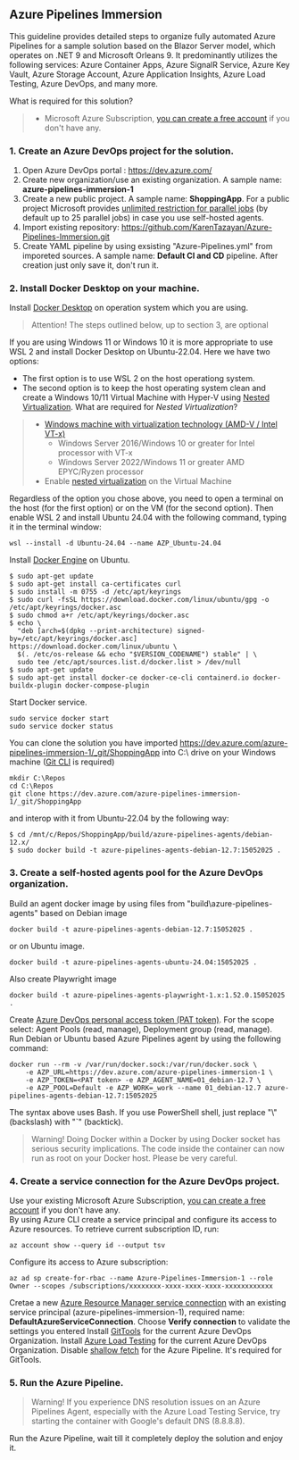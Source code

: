 ## Azure Pipelines Immersion

This guideline provides detailed steps to organize fully automated Azure Pipelines for a sample solution based on the Blazor Server model, which operates on .NET 9 and Microsoft Orleans 9. It predominantly utilizes the following services: Azure Container Apps, Azure SignalR Service, Azure Key Vault, Azure Storage Account, Azure Application Insights, Azure Load Testing, Azure DevOps, and many more.

What is required for this solution?  
> - Microsoft Azure Subscription, [you can create a free account](https://azure.microsoft.com/en-us/free/) if you don't have any.

### 1. Create an Azure DevOps project for the solution.

1. Open Azure DevOps portal : https://dev.azure.com/
2. Create new organization/use an existing organization. A sample name: **azure-pipelines-immersion-1**
3. Create a new public project. A sample name: **ShoppingApp**. For a public project Microsoft provides 
[unlimited restriction for parallel jobs](https://learn.microsoft.com/en-us/azure/devops/pipelines/licensing/concurrent-jobs) (by default up to 25 parallel jobs) in case you use self-hosted agents.  
4. Import existing repository: https://github.com/KarenTazayan/Azure-Pipelines-Immersion.git
5. Create YAML pipeline by using exsisting "Azure-Pipelines.yml" from imporeted sources. A sample name: **Default CI and CD** pipeline. After creation just only save it, don't run it.
   
### 2. Install Docker Desktop on your machine.

Install [Docker Desktop](https://docs.docker.com/desktop/install/windows-install/) on operation system which you are using.  

>Attention! The steps outlined below, up to section 3, are optional

If you are using Windows 11 or Windows 10 it is more appropriate to use WSL 2 and install Docker Desktop on Ubuntu-22.04. Here 
we have two options:

- The first option is to use WSL 2 on the host operationg system.
- The second option is to keep the host operating system clean and create a Windows 10/11 Virtual Machine with Hyper-V using [Nested Virtualization](https://learn.microsoft.com/en-us/virtualization/hyper-v-on-windows/user-guide/nested-virtualization). What are required for *Nested Virtualization*?  
> - [Windows machine with virtualization technology (AMD-V / Intel VT-x)](https://learn.microsoft.com/en-us/virtualization/hyper-v-on-windows/user-guide/nested-virtualization)
>   - Windows Server 2016/Windows 10 or greater for Intel processor with VT-x
>   - Windows Server 2022/Windows 11 or greater AMD EPYC/Ryzen processor
> - Enable [nested virtualization](https://learn.microsoft.com/en-us/windows/wsl/faq#can-i-run-wsl-2-in-a-virtual-machine-) on the Virtual Machine

Regardless of the option you chose above, you need to open a terminal on the host (for the first option) or on the VM (for the second option). Then enable WSL 2 and install Ubuntu 24.04 with the following command, typing it in the terminal window:
```
wsl --install -d Ubuntu-24.04 --name AZP_Ubuntu-24.04
```
Install [Docker Engine](https://docs.docker.com/engine/install/ubuntu/) on Ubuntu.
```
$ sudo apt-get update
$ sudo apt-get install ca-certificates curl
$ sudo install -m 0755 -d /etc/apt/keyrings
$ sudo curl -fsSL https://download.docker.com/linux/ubuntu/gpg -o /etc/apt/keyrings/docker.asc
$ sudo chmod a+r /etc/apt/keyrings/docker.asc
$ echo \
  "deb [arch=$(dpkg --print-architecture) signed-by=/etc/apt/keyrings/docker.asc] https://download.docker.com/linux/ubuntu \
  $(. /etc/os-release && echo "$VERSION_CODENAME") stable" | \
  sudo tee /etc/apt/sources.list.d/docker.list > /dev/null
$ sudo apt-get update
$ sudo apt-get install docker-ce docker-ce-cli containerd.io docker-buildx-plugin docker-compose-plugin
```
Start Docker service.
```
sudo service docker start
sudo service docker status
```
You can clone the solution you have imported https://dev.azure.com/azure-pipelines-immersion-1/_git/ShoppingApp into C:\ drive on your Windows machine ([Git CLI](https://git-scm.com/download/win) is required)
```
mkdir C:\Repos
cd C:\Repos
git clone https://dev.azure.com/azure-pipelines-immersion-1/_git/ShoppingApp
```
and interop with it from Ubuntu-22.04 by the following way:
```
$ cd /mnt/c/Repos/ShoppingApp/build/azure-pipelines-agents/debian-12.x/
$ sudo docker build -t azure-pipelines-agents-debian-12.7:15052025 .
```

### 3. Create a self-hosted agents pool for the Azure DevOps organization.

Build an agent docker image by using files from "build\azure-pipelines-agents" based on Debian image
```
docker build -t azure-pipelines-agents-debian-12.7:15052025 .
```
or on Ubuntu image.
```
docker build -t azure-pipelines-agents-ubuntu-24.04:15052025 .
```
Also create Playwright image
```
docker build -t azure-pipelines-agents-playwright-1.x:1.52.0.15052025 .
```
Create [Azure DevOps personal access token (PAT token)](https://learn.microsoft.com/en-us/azure/devops/organizations/accounts/use-personal-access-tokens-to-authenticate). For the scope select: Agent Pools (read, manage), Deployment group (read, manage).  
Run Debian or Ubuntu based Azure Pipelines agent by using the following command:
```
docker run --rm -v /var/run/docker.sock:/var/run/docker.sock \
    -e AZP_URL=https://dev.azure.com/azure-pipelines-immersion-1 \
    -e AZP_TOKEN=<PAT token> -e AZP_AGENT_NAME=01_debian-12.7 \
    -e AZP_POOL=Default -e AZP_WORK=_work --name 01_debian-12.7 azure-pipelines-agents-debian-12.7:15052025
```
The syntax above uses Bash. If you use PowerShell shell, just replace "\\" (backslash) with "`" (backtick).  
  
>Warning! Doing Docker within a Docker by using Docker socket has serious security implications. The code inside the container can now run as root on your Docker host. Please be very careful.

### 4. Create a service connection for the Azure DevOps project.

Use your existing Microsoft Azure Subscription, [you can create a free account](https://azure.microsoft.com/en-us/free/) if you don't have any.  
By using Azure CLI create a service principal and configure its access to Azure resources. To retrieve current subscription ID, run:  
```
az account show --query id --output tsv
```
Configure its access to Azure subscription:
```
az ad sp create-for-rbac --name Azure-Pipelines-Immersion-1 --role Owner --scopes /subscriptions/xxxxxxxx-xxxx-xxxx-xxxx-xxxxxxxxxxxx
```
Cretae a new [Azure Resource Manager service connection](https://learn.microsoft.com/en-us/azure/devops/pipelines/library/connect-to-azure?view=azure-devops#create-an-azure-resource-manager-service-connection-with-an-existing-service-principal) with an existing service principal (azure-pipelines-immersion-1), required name: **DefaultAzureServiceConnection**. Choose **Verify connection** to validate the settings you entered
Install [GitTools](https://marketplace.visualstudio.com/items?itemName=gittools.gittools) for the current Azure DevOps Organization. 
Install [Azure Load Testing](https://marketplace.visualstudio.com/items?itemName=AzloadTest.AzloadTesting) for the current Azure DevOps Organization.
Disable [shallow fetch](https://learn.microsoft.com/en-us/azure/devops/pipelines/yaml-schema/steps-checkout?view=azure-pipelines#shallow-fetch) for the Azure Pipeline. It's required for GitTools.

### 5. Run the Azure Pipeline.

>Warning! If you experience DNS resolution issues on an Azure Pipelines Agent, especially with the Azure Load Testing Service, try starting the container with Google's default DNS (8.8.8.8).

Run the Azure Pipeline, wait till it completely deploy the solution and enjoy it.